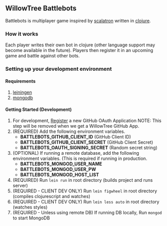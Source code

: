 ## WillowTree Battlebots

Battlebots is multiplayer game inspired by [scalatron](https://scalatron.github.io/) written in [clojure](https://clojure.org/).

### How it works

Each player writes their own bot in clojure (other language support may become available in the future). Players then register it in an upcoming game and battle against other bots.

### Setting up your development environment

#### Requirements

1. [leiningen](http://leiningen.org/)
1. [mongodb](https://docs.mongodb.com/)

#### Getting Started (Development)

1. For development, [Register](https://github.com/settings/applications/new) a new GitHub OAuth Application NOTE: This step will be removed when we get a WillowTree GitHub App.
1. (REQUIRED) Add the following environment variables.
   - **BATTLEBOTS_GITHUB_CLIENT_ID** (GitHub Client ID)
   - **BATTLEBOTS_GITHUB_CLIENT_SECRET** (GitHub Client Secret)
   - **BATTLEBOTS_OAUTH_SIGNING_SECRET** (Random secret string)
1. (OPTIONAL) If running a remote database, add the following environment variables. (This is required if running in production.
   - **BATTLEBOTS_MONGOD_USER_NAME**
   - **BATTLEBOTS_MONGOD_USER_PW**
   - **BATTLEBOTS_MONGOD_HOST_LIST**
1. (REQUIRED) Run `lein run` in root directory (builds project and runs server)
1. (REQUIRED - CLIENT DEV ONLY) Run `lein figwheel` in root directory (compiles clojurescript and watches)
1. (REQUIRED - CLIENT DEV ONLY) Run `lein less auto` in root directory (watches styles)
1. (REQUIRED - Unless using remote DB) If running DB locally, Run `mongod` to start MongoDB
